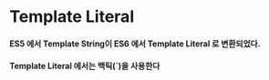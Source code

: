 # Template Literal
#### ES5 에서 Template String이 ES6 에서 Template Literal 로 변환되었다.
#### Template Literal 에서는 백틱(`)을 사용한다


